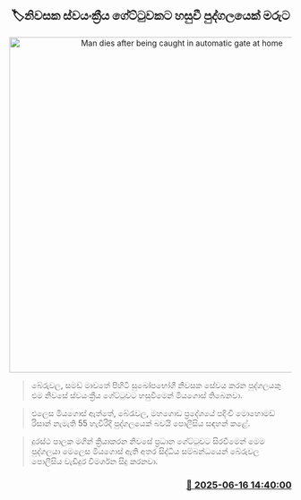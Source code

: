 <p align='center'><b><h2 align='center' title='Man dies after being caught in automatic gate at home'>🏷නිවසක ස්වයංක්‍රීය ගේට්ටුවකට හසුවී පුද්ගලයෙක් මරුට</h2></b></p>
<p align='center'><img src='https://helakuru.sgp1.cdn.digitaloceanspaces.com/esana/images/lib/death[1].jpg' width='600' alt='Man dies after being caught in automatic gate at home'></p>

> බේරුවල, සමඩ් මාවතේ පිහිටි සුඛෝපභෝගී නිවසක සේවය කරන පුද්ගලයකු එම නිවසේ ස්වයංක්‍රීය ගේට්ටුවට හසුවීමෙන් මියගොස් තිබෙනවා.

> එලෙස මියගොස් ඇත්තේ, බේරැවල, මහගොඩ ප්‍රදේශයේ පදිංචි මොහොමඩ් රිසාන් නැමැති 55 හැවිරිදි පුද්ගලයෙක් බවයි පොලීසිය සඳහන් කළේ.

> දුරස්ථ පාලක මගින් ක්‍රියාකරන නිවසේ ප්‍රධාන ගේට්ටුවට සිරවීමෙන් මෙම පුද්ගලයා මෙලෙස මියගොස් ඇති අතර සිද්ධිය සම්බන්ධයෙන් බේරුවල පොලීසිය වැඩිදුර විමර්ශන සිදු කරනවා.



<h3 align='right'><a href='https://www.helakuru.lk/esana/p/111048/'>📅 2025-06-16 14:40:00</a></h3>
